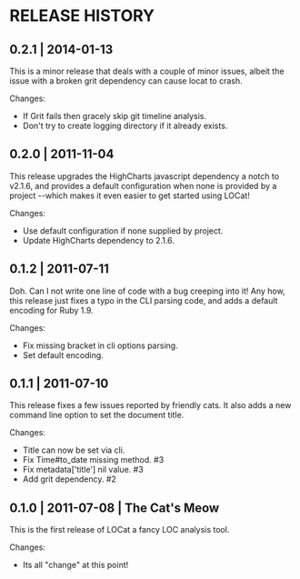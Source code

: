 # RELEASE HISTORY

## 0.2.1 | 2014-01-13

This is a minor release that deals with a couple of minor issues,
albeit the issue with a broken grit dependency can cause locat to crash.

Changes:

* If Grit fails then gracely skip git timeline analysis.
* Don't try to create logging directory if it already exists.


## 0.2.0 | 2011-11-04

This release upgrades the HighCharts javascript dependency a notch
to v2.1.6, and provides a default configuration when none is provided
by a project --which makes it even easier to get started using LOCat!

Changes:

* Use default configuration if none supplied by project.
* Update HighCharts dependency to 2.1.6.


## 0.1.2 | 2011-07-11

Doh. Can I not write one line of code with a bug creeping
into it! Any how, this release just fixes a typo in the CLI
parsing code, and adds a default encoding for Ruby 1.9.

Changes:

* Fix missing bracket in cli options parsing.
* Set default encoding.


## 0.1.1 | 2011-07-10

This release fixes a few issues reported by friendly cats.
It also adds a new command line option to set the document
title.

Changes:

* Title can now be set via cli.
* Fix Time#to_date missing method. #3
* Fix metadata['title'] nil value. #3
* Add grit dependency. #2


## 0.1.0 | 2011-07-08 | The Cat's Meow

This is the first release of LOCat a 
fancy LOC analysis tool.

Changes:

* Its all "change" at this point!

